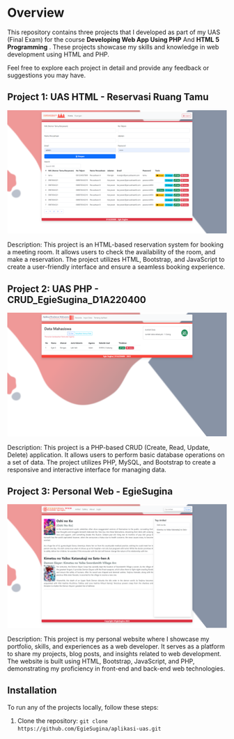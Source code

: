 # Overview

This repository contains three projects that I developed as part of my UAS (Final Exam) for the course **Developing Web App Using PHP** And **HTML 5 Programming** . These projects showcase my skills and knowledge in web development using HTML and PHP. 

Feel free to explore each project in detail and provide any feedback or suggestions you may have.

## Project 1: UAS HTML - Reservasi Ruang Tamu

![Reservasi Ruang Tamu](/img/companymate.png)

Description: This project is an HTML-based reservation system for booking a meeting room. It allows users to check the availability of the room, and make a reservation. The project utilizes HTML, Bootstrap, and JavaScript to create a user-friendly interface and ensure a seamless booking experience.

## Project 2: UAS PHP - CRUD_EgieSugina_D1A220400

![CRUD_EgieSugina_D1A220400](/img/crud.png)

Description: This project is a PHP-based CRUD (Create, Read, Update, Delete) application. It allows users to perform basic database operations on a set of data. The project utilizes PHP, MySQL, and Bootstrap to create a responsive and interactive interface for managing data.

## Project 3: Personal Web - EgieSugina

![Personal Web - EgieSugina](/img/personal_web.png)

Description: This project is my personal website where I showcase my portfolio, skills, and experiences as a web developer. It serves as a platform to share my projects, blog posts, and insights related to web development. The website is built using HTML, Bootstrap, JavaScript, and PHP, demonstrating my proficiency in front-end and back-end web technologies.

## Installation

To run any of the projects locally, follow these steps:

1. Clone the repository: `git clone https://github.com/EgieSugina/aplikasi-uas.git`
